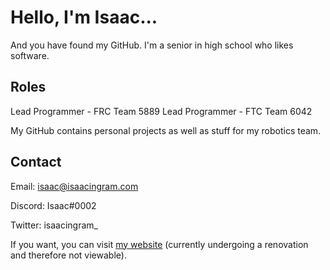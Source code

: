 Hello, I'm Isaac...
=====
And you have found my GitHub. I'm a senior in high school who likes software.

Roles
---
Lead Programmer - FRC Team 5889
Lead Programmer - FTC Team 6042

My GitHub contains personal projects as well as stuff for my robotics team.

Contact
---
Email: isaac@isaacingram.com

Discord: Isaac#0002

Twitter: isaacingram_

If you want, you can visit [my website](https://isaacingram.dev) (currently undergoing a renovation and therefore not viewable).
